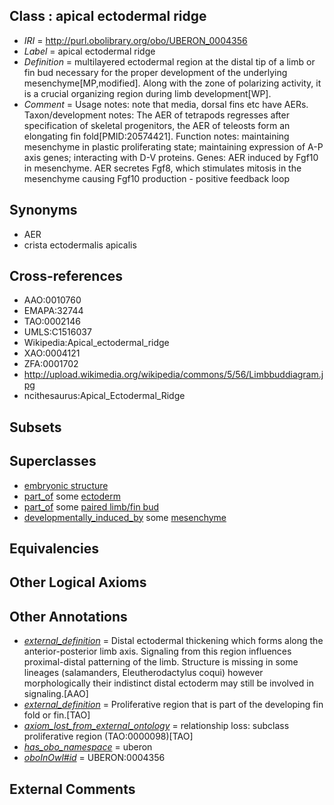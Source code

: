 
## Class : apical ectodermal ridge

 * *IRI* = http://purl.obolibrary.org/obo/UBERON_0004356
 * *Label* = apical ectodermal ridge
 * *Definition* = multilayered ectodermal region at the distal tip of a limb or fin bud necessary for the proper development of the underlying mesenchyme[MP,modified]. Along with the zone of polarizing activity, it is a crucial organizing region during limb development[WP]. 
 * *Comment* = Usage notes: note that media, dorsal fins etc have AERs. Taxon/development notes: The AER of tetrapods regresses after specification of skeletal progenitors, the AER of teleosts form an elongating fin fold[PMID:20574421]. Function notes: maintaining mesenchyme in plastic proliferating state; maintaining expression of A-P axis genes; interacting with D-V proteins. Genes: AER induced by Fgf10 in mesenchyme. AER secretes Fgf8, which stimulates mitosis in the mesenchyme causing Fgf10 production - positive feedback loop

## Synonyms

 * AER
 * crista ectodermalis apicalis

## Cross-references

 * AAO:0010760
 * EMAPA:32744
 * TAO:0002146
 * UMLS:C1516037
 * Wikipedia:Apical_ectodermal_ridge
 * XAO:0004121
 * ZFA:0001702
 * http://upload.wikimedia.org/wikipedia/commons/5/56/Limbbuddiagram.jpg
 * ncithesaurus:Apical_Ectodermal_Ridge

## Subsets


## Superclasses

 * [embryonic structure](../../UBERON/50/UBERON_0002050.md)
 * [part_of](../../BFO/50/BFO_0000050.md) some [ectoderm](../../UBERON/24/UBERON_0000924.md)
 * [part_of](../../BFO/50/BFO_0000050.md) some [paired limb/fin bud](../../UBERON/57/UBERON_0004357.md)
 * [developmentally_induced_by](../../RO/56/RO_0002256.md) some [mesenchyme](../../UBERON/04/UBERON_0003104.md)

## Equivalencies


## Other Logical Axioms


## Other Annotations

 * *[external_definition](../../UBPROP/01/UBPROP_0000001.md)* = Distal ectodermal thickening which forms along the anterior-posterior limb axis. Signaling from this region influences proximal-distal patterning of the limb. Structure is missing in some lineages (salamanders, Eleutherodactylus coqui) however morphologically their indistinct distal ectoderm may still be involved in signaling.[AAO]
 * *[external_definition](../../UBPROP/01/UBPROP_0000001.md)* = Proliferative region that is part of the developing fin fold or fin.[TAO]
 * *[axiom_lost_from_external_ontology](../../UBPROP/02/UBPROP_0000002.md)* = relationship loss: subclass proliferative region (TAO:0000098)[TAO]
 * *[has_obo_namespace](../../ce/oboInOwl#hasOBONamespace.md)* = uberon
 * *[oboInOwl#id](../../id/oboInOwl#id.md)* = UBERON:0004356

## External Comments

